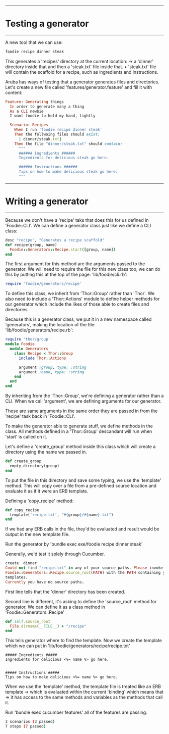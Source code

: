 -----------------------
# Testing a generator
-----------------------
A new tool that we can use: 
```ruby 
foodie recipe dinner steak 
``` 

This generates a 'recipes' directory at the current location: 
  -> a 'dinner' directory inside that and then a 'steak.txt' file inside that. 
    • 'steak.txt' file will contain the scaffold for a recipe, such as 
      ingredients and instructions. 

Aruba has ways of testing that a generator generates files and directories. 
Let's create a new file called 'features/generator.feature' and fill it with content: 

```ruby 
Feature: Generating things 
  In order to generate many a thing 
  As a CLI newbie 
  I want foodie to hold my hand, tightly 

  Scenario: Recipes 
    When I run 'foodie recipe dinner steak' 
    Then the follwoing files should exist: 
      | dinner/steak.txt| 
    Then the file "dinner/steak.txt" should contain: 
      """ 
      ###### Ingredients ######
      Ingredients for delicious steak go here. 

      ###### Instructions ######
      Tips on how to make delicious steak go here. 
      """ 
``` 

----------------------------
#   Writing a generator 
----------------------------
Because we don't have a 'recipe' taks that does this for us defined in 'Foodie::CLI'. We can define a generator class just like we define a CLI class: 

```ruby 
desc "recipe", "Generates a recipe scaffold"
def recipe(group, name) 
  Foodie::Generators::Recipe.start([group, name])
end 
``` 

The first argument for this method are the arguments passed to the generator. We will need to require the file for this new class too, we can do this by putting this at the top of the page: 
'lib/foodie/cli.rb': 

```ruby 
require 'foodie/generators/recipe' 
``` 

To define this class, we inherit from 'Thor::Group' rather than 'Thor'. We also need to include a 'Thor::Actions' module to define helper methods for our generator which include the likes of those able to create files and directories. 

Because this is a generator class, we put it in a new namespace called 'generators', making the location of the file: 
'lib/foodie/generators/recipe.rb': 

```ruby 
require 'thor/group' 
module Foodie 
  module Generators 
    class Recipe < Thor::Group 
      include Thor::Actions 

      argument :group, type: :string 
      argument :name, type: :string 
    end 
  end 
end
``` 

By inheriting from the 'Thor::Group', we're defining a generator rather than a CLI. When we call 'argument', we are defining arguments for our generator. 

These are same arguments in the same order they are passed in from the 'recipe' task back in 'Foodie::CLI'. 

To make the generator able to generate stuff, we define methods in the class. All methods defined in a 'Thor::Group' descandant will run when 'start' is called on it. 

Let's define a 'create_group' method inside this class which will create a directory using the name we passed in. 

```ruby 
def create_group 
  empty_directory(group)
end 
``` 

To put the file in this directory and save some typing, we use the 'template' method. This will copy over a file from a pre-defined source location and evaluate it as if it were an ERB template. 

Defining a 'copy_recipe' method: 

```ruby 
def copy_recipe 
  template('recipe.txt', "#{group}/#{name}.txt")
end 
``` 

If we had any ERB calls in the file, they'd be evaluated and result would be output in the new template file. 

Run the generator by 'bundle exec exe/foodie recipe dinner steak' 

Generally, we'd test it solely through Cucumber. 

```ruby 
create  dinner
Could not find "recipe.txt" in any of your source paths. Please invoke 
Foodie::Generators::Recipe.source_root(PATH) with the PATH containing your 
templates.
Currently you have no source paths.
``` 

First line tells that the 'dinner' directory has been created. 

Second line is different, it's asking to define the 'source_root' method for generator. 
We can define it as a class method in 'Foodie::Generators::Recipe' 

```ruby
def self.source_root 
  File.dirname(__FILE__) + "/recipe" 
end 
``` 

This tells generator where to find the template. Now we create the template which we can put in 'lib/foodie/generators/recipe/recipe.txt' 

``` 
##### Ingredients #####
Ingredients for delicious <%= name %> go here.


##### Instructions #####
Tips on how to make delicious <%= name %> go here.
``` 

When we use the 'template' method, the template file is treated like an ERB template
  -> which is evaluated within the current 'binding' which means that 
    => it has access to the same methods and variables as the methods that 
       call it. 

Run 'bundle exec cucumber features' all of the features are passing. 

```bash 
3 scenarios (3 passed) 
7 steps (7 passed) 
``` 


